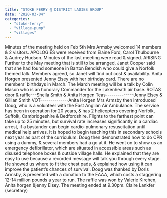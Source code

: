 ```yaml
---
title: "STOKE FERRY @ DISTRICT LADIES GROUP"
date: "2020-03-04"
categories: 
  - "stoke-ferry"
  - "village-pump"
  - "villages"
---
```


Minutes of the meeting held on Feb 5th Mrs Armsby welcomed 14 members & 2 visitors. APOLOGIES were received from Elaine Ford, Carol Thulbourne & Audrey Hudson. Minutes of the last meeting were read & signed. ARISING Further to the May meeting that is still to be arranged, Janet Cooper said that she had found someone in Barton Bendish who could give a Norfolk themed talk. Members agreed, so Janet will find out cost & availability. Anita Horgen presented Jenny Elsey with her birthday card. There are no members’ birthdays in March. The March meeting will be a talk by Colin Mason who is an honorary Commander for the Lakenheath air base. ROTAS door & raffle---Sheila Smith & Anita Horgen Teas--------------Jenny Elsey & Gillian Smith VOT--------------Anita Horgen Mrs Armsby then introduced Doug, who is a volunteer with the East Anglian Air Ambulance. The service has been in operation for 20 years, & has 2 helicopters covering Norfolk, Suffolk, Cambridgeshire & Bedfordshire. Flights to the farthest point can take up to 25 minutes, but survival rate increases significantly in a cardiac arrest, if a bystander can begin cardio-pulmonary resuscitation until medical help arrives. It is hoped to begin teaching this in secondary schools next year as part of the curriculum. Doug then demonstrated how to do CPR using a dummy, & several members had a go at it. He went on to show us an emergency defibrillator, which are situated in accessible areas such as disused telephone boxes & outside village halls. He explained that they are easy to use because a recorded message will talk you through every stage. He showed us where to fit the chest pads, & explained how using it can improve the patient’s chances of survival. Doug was thanked by Doris Armsby, & presented with a donation to the EAAA, which costs a staggering 12-14 million pounds a year to run. The raffle was won by Valerie Kirchen, Anita horgen &jenny Elsey. The meeting ended at 9.30pm. Claire Lankfer (secretary)
